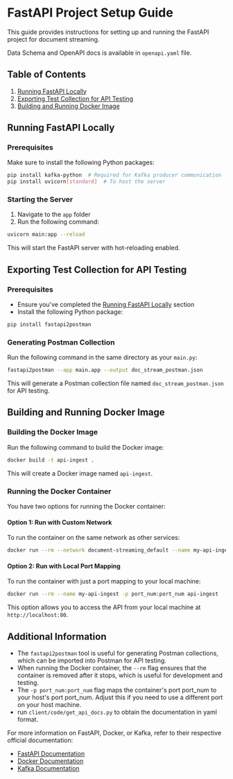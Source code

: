 # FastAPI Project Setup Guide

This guide provides instructions for setting up and running the FastAPI project for document streaming.

Data Schema and OpenAPI docs is available in `openapi.yaml` file.

## Table of Contents
1. [Running FastAPI Locally](#running-fastapi-locally)
2. [Exporting Test Collection for API Testing](#exporting-test-collection-for-api-testing)
3. [Building and Running Docker Image](#building-and-running-docker-image)

## Running FastAPI Locally

### Prerequisites
Make sure to install the following Python packages:

```bash
pip install kafka-python  # Required for Kafka producer communication
pip install uvicorn[standard]  # To host the server
```

### Starting the Server
1. Navigate to the `app` folder
2. Run the following command:

```bash
uvicorn main:app --reload
```

This will start the FastAPI server with hot-reloading enabled.

## Exporting Test Collection for API Testing

### Prerequisites
- Ensure you've completed the [Running FastAPI Locally](#running-fastapi-locally) section
- Install the following Python package:

```bash
pip install fastapi2postman
```

### Generating Postman Collection
Run the following command in the same directory as your `main.py`:

```bash
fastapi2postman --app main.app --output doc_stream_postman.json
```

This will generate a Postman collection file named `doc_stream_postman.json` for API testing.

## Building and Running Docker Image

### Building the Docker Image
Run the following command to build the Docker image:

```bash
docker build -t api-ingest .
```

This will create a Docker image named `api-ingest`.

### Running the Docker Container
You have two options for running the Docker container:

#### Option 1: Run with Custom Network
To run the container on the same network as other services:

```bash
docker run --rm --network document-streaming_default --name my-api-ingest -p port_num:port_num api-ingest
```

#### Option 2: Run with Local Port Mapping
To run the container with just a port mapping to your local machine:

```bash
docker run --rm --name my-api-ingest -p port_num:port_num api-ingest
```

This option allows you to access the API from your local machine at `http://localhost:80`.

## Additional Information

- The `fastapi2postman` tool is useful for generating Postman collections, which can be imported into Postman for API testing.
- When running the Docker container, the `--rm` flag ensures that the container is removed after it stops, which is useful for development and testing.
- The `-p port_num:port_num` flag maps the container's port port_num to your host's port port_num. Adjust this if you need to use a different port on your host machine.
 - run `client/code/get_api_docs.py` to obtain the documentation in yaml format.

For more information on FastAPI, Docker, or Kafka, refer to their respective official documentation:
- [FastAPI Documentation](https://fastapi.tiangolo.com/)
- [Docker Documentation](https://docs.docker.com/)
- [Kafka Documentation](https://kafka.apache.org/documentation/)